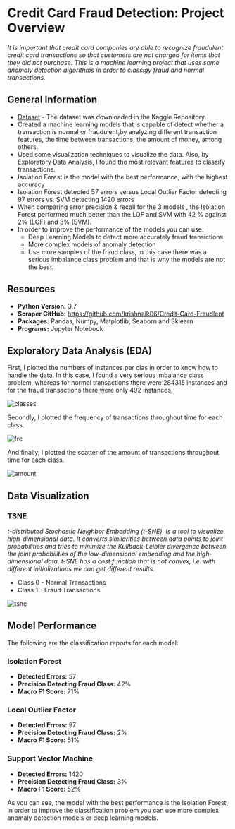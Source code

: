 # Credit Card Fraud Detection: Project Overview

_It is important that credit card companies are able to recognize fraudulent credit card transactions so that customers are not charged for items that they did not purchase. This is a machine learning project that uses some anomaly detection algorithms in order to classigy fraud and normal transactions._

## General Information
* [Dataset](https://www.kaggle.com/mlg-ulb/creditcardfraud) - The dataset was downloaded in the Kaggle Repository.
* Created a machine learning models that is capable of detect whether a transaction is normal or fraudulent,by analyzing different transaction features, the time between transactions, the amount of money, among others.
* Used some visualization techniques to visualize the data. Also, by Exploratory Data Analysis, I found the most relevant features to classify transactions.
* Isolation Forest is the model with the best performance, with the highest accuracy
* Isolation Forest detected 57 errors versus Local Outlier Factor detecting 97 errors vs. SVM detecting 1420 errors
* When comparing error precision & recall for the 3 models , the Isolation Forest performed much better than the LOF and SVM with 42 % against 2% (LOF) and 3% (SVM).
* In order to improve the performance of the models you can use:
   * Deep Learning Models to detect more accurately fraud transictions
   * More complex models of anomaly detection
   * Use more samples of the fraud class, in this case there was a serious imbalance class problem and that is why the models are not the best.

## Resources
* **Python Version:** 3.7
* **Scraper GitHub:** https://github.com/krishnaik06/Credit-Card-Fraudlent
* **Packages:** Pandas, Numpy, Matplotlib, Seaborn and Sklearn
* **Programs:** Jupyter Notebook

## Exploratory Data Analysis (EDA)

First, I plotted the numbers of instances per clas in order to know how to handle the data. In this case, I found a very serious imbalance class problem, whereas for normal transactions there were 284315 instances and for the fraud transactions there were only 492 instances.

![classes](https://user-images.githubusercontent.com/63115543/92504259-05b93b00-f1c8-11ea-87b0-e1b87b5c38e4.jpg)

Secondly, I plotted the frequency  of transactions throughout time for each class.

![fre](https://user-images.githubusercontent.com/63115543/92504538-6f394980-f1c8-11ea-8d86-741fc937d3b8.jpg)

And finally, I plotted the scatter of the amount of transactions throughout time for each class.

![amount](https://user-images.githubusercontent.com/63115543/92504766-b7f10280-f1c8-11ea-84d0-c38bbc83799c.jpg)

## Data Visualization

### TSNE
_t-distributed Stochastic Neighbor Embedding (t-SNE). Is a tool to visualize high-dimensional data. It converts similarities between data points to joint probabilities and tries to minimize the Kullback-Leibler divergence between the joint probabilities of the low-dimensional embedding and the high-dimensional data. t-SNE has a cost function that is not convex, i.e. with different initializations we can get different results._

* Class 0 - Normal Transactions
* Class 1 - Fraud Transactions

![tsne](https://user-images.githubusercontent.com/63115543/92504987-08686000-f1c9-11ea-8987-0f92b832490d.jpg)

## Model Performance

The following are the classification reports for each model:

### Isolation Forest
* **Detected Errors:** 57
* **Precision Detecting Fraud Class:** 42%
* **Macro F1 Score:** 71%

### Local Outlier Factor
* **Detected Errors:** 97
* **Precision Detecting Fraud Class:** 2%
* **Macro F1 Score:** 51%

### Support Vector Machine
* **Detected Errors:** 1420
* **Precision Detecting Fraud Class:** 3%
* **Macro F1 Score:** 52%

As you can see, the model with the best performance is the Isolation Forest, in order to improve the classification problem you can use more complex anomaly detection models or deep learning models.
